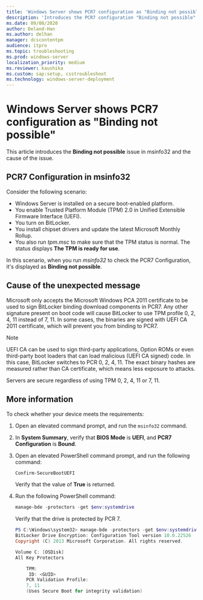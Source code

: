 ```yaml
---
title: 'Windows Server shows PCR7 configuration as "Binding not possible"'
description: 'Introduces the PCR7 configuration "Binding not possible" issue and its cause.'
ms.date: 09/08/2020
author: Deland-Han
ms.author: delhan
manager: dcscontentpm
audience: itpro
ms.topic: troubleshooting
ms.prod: windows-server
localization_priority: medium
ms.reviewer: kaushika
ms.custom: sap:setup, csstroubleshoot
ms.technology: windows-server-deployment
---
```

# Windows Server shows PCR7 configuration as "Binding not possible"

This article introduces the **Binding not possible** issue in msinfo32 and the cause of the issue.

## PCR7 Configuration in msinfo32

Consider the following scenario:

- Windows Server is installed on a secure boot-enabled platform.
- You enable Trusted Platform Module (TPM) 2.0 in Unified Extensible Firmware Interface (UEFI).
- You turn on BitLocker.
- You install chipset drivers and update the latest Microsoft Monthly Rollup.
- You also run *tpm.msc* to make sure that the TPM status is normal. The status displays **The TPM is ready for use**.

In this scenario, when you run *msinfo32* to check the PCR7 Configuration, it's displayed as **Binding not possible**.

## Cause of the unexpected message

Microsoft only accepts the Microsoft Windows PCA 2011 certificate to be used to sign BitLocker binding download components in PCR7. Any other signature present on boot code will cause BitLocker to use TPM profile 0, 2, 4, 11 instead of 7, 11. In some cases, the binaries are signed with UEFI CA 2011 certificate, which will prevent you from binding to PCR7.

> [!Note]
> UEFI CA can be used to sign third-party applications, Option ROMs or even third-party boot loaders that can load malicious (UEFI CA signed) code. In this case, BitLocker switches to PCR 0, 2, 4, 11. The exact binary hashes are measured rather than CA certificate, which means less exposure to attacks.
>
> Servers are secure regardless of using TPM 0, 2, 4, 11 or 7, 11.

## More information  

To check whether your device meets the requirements:

1. Open an elevated command prompt, and run the `msinfo32` command.
2. In **System Summary**, verify that **BIOS Mode** is **UEFI**, and **PCR7 Configuration** is **Bound**.
3. Open an elevated PowerShell command prompt, and run the following command:

    ```powershell
    Confirm-SecureBootUEFI
    ```

    Verify that the value of **True** is returned.

4. Run the following PowerShell command:

    ```powershell
    manage-bde -protectors -get $env:systemdrive
    ```

    Verify that the drive is protected by PCR 7.

    ```powershell
    PS C:\Windows\system32> manage-bde -protectors -get $env:systemdrive  
    BitLocker Drive Encryption: Configuration Tool version 10.0.22526
    Copyright (C) 2013 Microsoft Corporation. All rights reserved.

    Volume C: [OSDisk]
    All Key Protectors

        TPM:
         ID: <GUID>
        PCR Validation Profile:
        7, 11
        (Uses Secure Boot for integrity validation)
    ```
